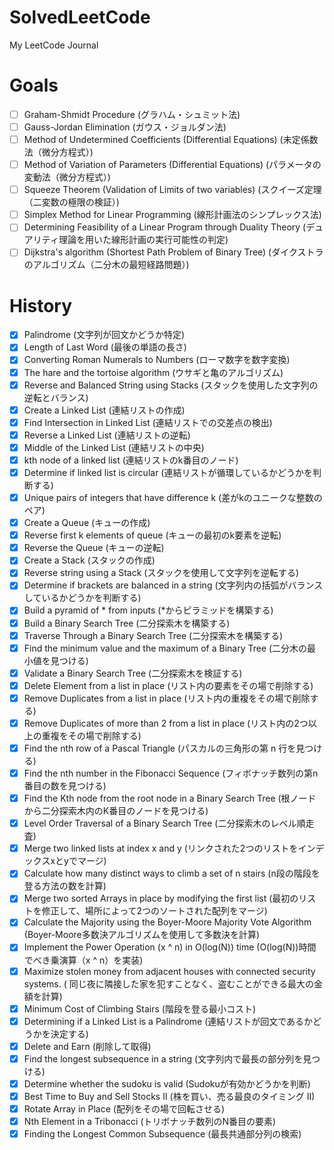 # SolvedLeetCode

My LeetCode Journal

# Goals

- [ ] Graham-Shmidt Procedure (グラハム・シュミット法)
- [ ] Gauss-Jordan Elimination (ガウス・ジョルダン法)
- [ ] Method of Undetermined Coefficients (Differential Equations) (未定係数法（微分方程式）)
- [ ] Method of Variation of Parameters (Differential Equations) (パラメータの変動法（微分方程式）)
- [ ] Squeeze Theorem (Validation of Limits of two variables) (スクイーズ定理（二変数の極限の検証）)
- [ ] Simplex Method for Linear Programming (線形計画法のシンプレックス法)
- [ ] Determining Feasibility of a Linear Program through Duality Theory (デュアリティ理論を用いた線形計画の実行可能性の判定)
- [ ] Dijkstra's algorithm (Shortest Path Problem of Binary Tree) (ダイクストラのアルゴリズム（二分木の最短経路問題）)

# History

- [X] Palindrome (文字列が回文かどうか特定)
- [X] Length of Last Word (最後の単語の長さ)
- [X] Converting Roman Numerals to Numbers (ローマ数字を数字変換)
- [X] The hare and the tortoise algorithm (ウサギと亀のアルゴリズム)
- [X] Reverse and Balanced String using Stacks (スタックを使用した文字列の逆転とバランス)
- [X] Create a Linked List (連結リストの作成)
- [X] Find Intersection in Linked List (連結リストでの交差点の検出)
- [X] Reverse a Linked List (連結リストの逆転)
- [X] Middle of the Linked List (連結リストの中央)
- [X] kth node of a linked list (連結リストのk番目のノード)
- [X] Determine if linked list is circular (連結リストが循環しているかどうかを判断する)
- [X] Unique pairs of integers that have difference k (差がkのユニークな整数のペア)
- [X] Create a Queue (キューの作成)
- [X] Reverse first k elements of queue (キューの最初のk要素を逆転)
- [X] Reverse the Queue (キューの逆転)
- [X] Create a Stack (スタックの作成)
- [X] Reverse string using a Stack (スタックを使用して文字列を逆転する)
- [X] Determine if brackets are balanced in a string (文字列内の括弧がバランスしているかどうかを判断する)
- [X] Build a pyramid of * from inputs (*からピラミッドを構築する)
- [X] Build a Binary Search Tree (二分探索木を構築する)
- [X] Traverse Through a Binary Search Tree (二分探索木を構築する)
- [X] Find the minimum value and the maximum of a Binary Tree (二分木の最小値を見つける)
- [X] Validate a Binary Search Tree (二分探索木を検証する)
- [X] Delete Element from a list in place (リスト内の要素をその場で削除する)
- [X] Remove Duplicates from a list in place (リスト内の重複をその場で削除する)
- [X] Remove Duplicates of more than 2 from a list in place (リスト内の2つ以上の重複をその場で削除する)
- [X] Find the nth row of a Pascal Triangle (パスカルの三角形の第 n 行を見つける)
- [X] Find the nth number in the Fibonacci Sequence (フィボナッチ数列の第n番目の数を見つける)
- [X] Find the Kth node from the root node in a Binary Search Tree (根ノードから二分探索木内のK番目のノードを見つける)
- [X] Level Order Traversal of a Binary Search Tree (二分探索木のレベル順走査)
- [X] Merge two linked lists at index x and y (リンクされた2つのリストをインデックスxとyでマージ)
- [X] Calculate how many distinct ways to climb a set of n stairs (n段の階段を登る方法の数を計算)
- [X] Merge two sorted Arrays in place by modifying the first list (最初のリストを修正して、場所によって2つのソートされた配列をマージ)
- [X] Calculate the Majority using the Boyer-Moore Majority Vote Algorithm (Boyer-Moore多数決アルゴリズムを使用して多数決を計算)
- [X] Implement the Power Operation (x ^ n) in O(log(N)) time (O(log(N))時間でべき乗演算（x ^ n）を実装)
- [X] Maximize stolen money from adjacent houses with connected security systems. (
  同じ夜に隣接した家を犯すことなく、盗むことができる最大の金額を計算)
- [X] Minimum Cost of Climbing Stairs (階段を登る最小コスト)
- [X] Determining if a Linked List is a Palindrome (連結リストが回文であるかどうかを決定する)
- [X] Delete and Earn (削除して取得)
- [X] Find the longest subsequence in a string (文字列内で最長の部分列を見つける)
- [X] Determine whether the sudoku is valid (Sudokuが有効かどうかを判断)
- [X] Best Time to Buy and Sell Stocks II (株を買い、売る最良のタイミング II)
- [X] Rotate Array in Place (配列をその場で回転させる)
- [X] Nth Element in a Tribonacci (トリボナッチ数列のN番目の要素)
- [X] Finding the Longest Common Subsequence (最長共通部分列の検索)